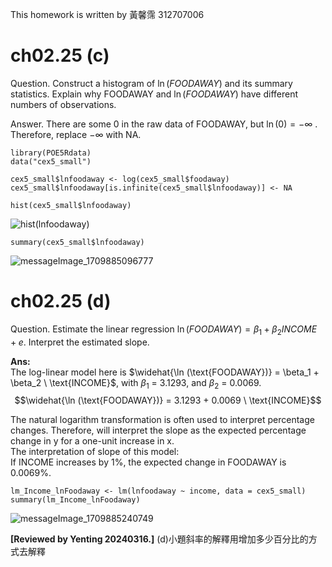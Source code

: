 This homework is written by 黃馨霈 312707006

# ch02.25 (c)
Question. Construct a histogram of $\ln(FOODAWAY)$ and its summary statistics. Explain why FOODAWAY and $\ln(FOODAWAY)$ have different numbers of observations.  

Answer. There are some 0 in the raw data of FOODAWAY, but $\ln(0)= - \infty$ .  
Therefore, replace $- \infty$ with NA.  

```
library(POE5Rdata)
data("cex5_small")

cex5_small$lnfoodaway <- log(cex5_small$foodaway)
cex5_small$lnfoodaway[is.infinite(cex5_small$lnfoodaway)] <- NA

hist(cex5_small$lnfoodaway)
```
![hist(lnfoodaway)](https://github.com/HWTeng-Course/202402-Financial-Econometrics/assets/145751254/0275dba5-883a-4524-96bc-c41d60266323)

```{r}
summary(cex5_small$lnfoodaway)
```
![messageImage_1709885096777](https://github.com/HWTeng-Course/202402-Financial-Econometrics/assets/145751254/1da876c1-3b8a-46f3-b1c1-80c23d62e248)

# ch02.25 (d)

Question. Estimate the linear regression $\ln(FOODAWAY)=\beta_1 + \beta_2 INCOME+ e$. Interpret the estimated slope.  

**Ans:**  
The log-linear model here is $\widehat{\ln (\text{FOODAWAY})} = \beta_1 + \beta_2 \ \text{INCOME}$, with $\beta_1$ = 3.1293, and $\beta_2$ = 0.0069.
$$\widehat{\ln (\text{FOODAWAY})} = 3.1293 + 0.0069 \ \text{INCOME}$$  

The natural logarithm transformation is often used to interpret percentage changes. Therefore, will interpret the slope as the expected percentage change in y for a one-unit increase in x.  
The interpretation of slope of this model:  
If INCOME increases by 1%, the expected change in FOODAWAY is 0.0069%.
<!--When the equation is $\widehat{ln(y)} = \beta_1 + \beta_2\ x$, it is easy to see $\widehat{y} = \exp(\beta_1 + \beta_2\ x)$,  
and the slope $m = dy/dx = \beta_2 \times \exp(\beta_1 + \beta_2 \ x)$. 

The log-linear model here is $\widehat{\ln (\text{FOODAWAY})} = \beta_1 + \beta_2 \ \text{INCOME}$, with $\beta_1$ = 3.1293, and $\beta_2$ = 0.0069.  
Times exponential to both sides, we can get $\widehat{\text{FOODAWAY}}$ = $\exp(3.1293 + 0.0069 \ \text{INCOME})$,  
and the slope is $m=dy/dx=0.0069\times \exp(3.1293+0.0069\text{INCOME})$

[Teng: Revise the above formula!]

The interpretation of slope:  
When the size of one household monthly income during past year is INCOME unit, the estimated food away from home expenditure per month increase about $0.0069\times exp(3.1293+0.0069INCOME)$ unit with an additional one unit of income of one household.  

For example, set the INCOME to be 65.29, which is the average of INCOME,  
then the slope is $0.0069\times \exp(3.1293+0.0069\times 65.29)=0.2475$.

[Teng: Revise the number. ]

-->
```{r}
lm_Income_lnFoodaway <- lm(lnfoodaway ~ income, data = cex5_small)
summary(lm_Income_lnFoodaway)
```
![messageImage_1709885240749](https://github.com/HWTeng-Course/202402-Financial-Econometrics/assets/145751254/f51ad527-5861-4f7f-99d8-1f097c389cf0)

**[Reviewed by Yenting 20240316.]**
(d)小題斜率的解釋用增加多少百分比的方式去解釋

